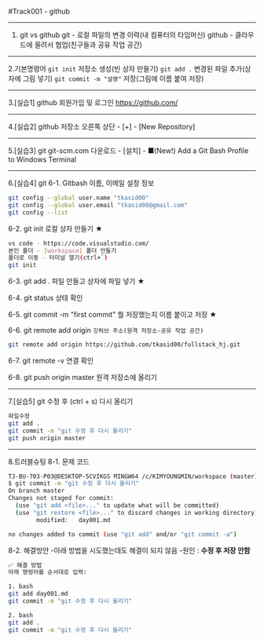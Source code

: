 #Track001 - github

---
1. git vs github
  git - 로컬 파일의 변경 이력(내 컴퓨터의 타임머신)
  github - 클라우드에 올려서 협업(친구들과 공유 작업 공간)

---
2.기본명령어
  `git init` 저장소 생성(빈 상자 만들기)
  `git add .` 변경된 파일 추가(상자에 그림 넣기)
  `git commit -m "설명"` 저장(그림에 이름 붙여 저장)

---
3.[실습1] github 회원가입 및 로그인
  https://github.com/

---
4.[실습2] github 저장소
  오른쪽 상단 - [+] - [New Repository]

---
5.[실습3] git
  git-scm.com
   다운로드 - [설치] - ■(New!) Add a Git Bash Profile to Windows Terminal

---
6.[실습4] git
  6-1. Gitbash 이름, 이메일 설정 정보
```bash
git config --global user.name "tkasid00"
git config --global user.email "tkasid00@gmail.com"
git config --list 
```

 6-2. git init 로컬 상자 만들기 ★
```bash
vs code - https://code.visualstudio.com/
본인 폴더 - [workspace] 폴더 만들기 
폴더로 이동 - 터미널 열기(ctrl+`)
git init
```

 6-3. git add . 	파일 만들고 상자에 파일 넣기 ★

 6-4. git status	상태 확인

 6-5. git commit -m "first commit" 뭘 저장했는지 이름 붙이고 저장 ★

 6-6. git remote add origin `깃허브 주소(원격 저장소-공유 작업 공간)`
```bash
git remote add origin https://github.com/tkasid00/fullstack_hj.git
```

 6-7. git remote -v 연결 확인

 6-8. git push origin master 원격 저장소에 올리기 

---
7.[실습5] git 수정 후 (ctrl + s) 다시 올리기
```bash
파일수정
git add .
git commit -m "git 수정 후 다시 올리기"
git push origin master
```

---
8.트러블슈팅
   8-1. 문제 코드
```bash
TJ-BU-703-P03@DESKTOP-5CVIKGS MINGW64 /c/KIMYOUNGMIN/workspace (master)
$ git commit -m "git 수정 후 다시 올리기"
On branch master
Changes not staged for commit:
  (use "git add <file>..." to update what will be committed)
  (use "git restore <file>..." to discard changes in working directory)       
        modified:   day001.md

no changes added to commit (use "git add" and/or "git commit -a")
```

  8-2. 해결방안
  -아래 방법을 시도했는데도 해결이 되지 않음
  -원인 : **수정 후 저장 안함**
```bash
✅ 해결 방법
아래 명령어를 순서대로 입력:

1. bash
git add day001.md
git commit -m "git 수정 후 다시 올리기"

2. bash
git add .
git commit -m "git 수정 후 다시 올리기"
```

